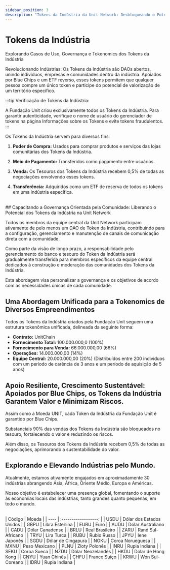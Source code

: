 ```yaml
---
sidebar_position: 3
description: "Tokens da Indústria da Unit Network: Desbloqueando o Potencial das Indústrias na Economia de Tokens."
---
```


# Tokens da Indústria

Explorando Casos de Uso, Governança e Tokenomics dos Tokens da Indústria

Revolucionando Indústrias: Os Tokens da Indústria são DAOs abertos, unindo indivíduos, empresas e comunidades dentro da indústria. Apoiados por Blue Chips e um ETF reverso, esses tokens permitem que qualquer pessoa compre um único token e participe do potencial de valorização de um território específico.

:::tip Verificação de Tokens da Indústria:

A Fundação Unit criou exclusivamente todos os Tokens da Indústria. Para garantir autenticidade, verifique o nome de usuário do gerenciador de tokens na página Informações sobre os Tokens e evite tokens fraudulentos.
:::

Os Tokens da Indústria servem para diversos fins:

1. **Poder de Compra:**
   Usados para comprar produtos e serviços das lojas comunitárias dos Tokens da Indústria.

2. **Meio de Pagamento:**
   Transferidos como pagamento entre usuários.

3. **Venda:**
   Os Tesouros dos Tokens da Indústria recebem 0,5% de todas as negociações envolvendo esses tokens.

4. **Transferência:**
   Adquiridos como um ETF de reserva de todos os tokens em uma indústria específica.

<br />
## Capacitando a Governança Orientada pela Comunidade: Liberando o Potencial dos Tokens da Indústria na Unit Network

Todos os membros da equipe central da Unit Network participam ativamente de pelo menos um DAO de Token da Indústria, contribuindo para a configuração, gerenciamento e manutenção de canais de comunicação direta com a comunidade.

Como parte da visão de longo prazo, a responsabilidade pelo gerenciamento do banco e tesouro do Token da Indústria será gradualmente transferida para membros específicos da equipe central dedicados à construção e moderação das comunidades dos Tokens da Indústria.

Esta abordagem visa personalizar a governança e os objetivos de acordo com as necessidades únicas de cada comunidade.

## Uma Abordagem Unificada para a Tokenomics de Diversos Empreendimentos

Todos os Tokens da Indústria criados pela Fundação Unit seguem uma estrutura tokenômica unificada, delineada da seguinte forma:

- **Contrato:** UnitChain
- **Fornecimento Total:** 100.000.000,0 (100%)
- **Fornecimento para Venda:** 66.000.000,00 (66%)
- **Operações:** 14.000.000,00 (14%)
- **Equipe Central:** 20.000.000,00 (20%) (Distribuídos entre 200 indivíduos com um período de carência de 3 anos e um período de aquisição de 5 anos)

## Apoio Resiliente, Crescimento Sustentável: Apoiados por Blue Chips, os Tokens da Indústria Garantem Valor e Minimizam Riscos.

Assim como a Moeda UNIT, cada Token da Indústria da Fundação Unit é garantido por Blue Chips.

Substanciais 90% das vendas dos Tokens da Indústria são bloqueados no tesouro, fortalecendo o valor e reduzindo os riscos.

Além disso, os Tesouros dos Tokens da Indústria recebem 0,5% de todas as negociações, aprimorando a sustentabilidade do valor.

## Explorando e Elevando Indústrias pelo Mundo.

Atualmente, estamos ativamente engajados em aproximadamente 30 indústrias abrangendo Ásia, África, Oriente Médio, Europa e Américas.

Nosso objetivo é estabelecer uma presença global, fomentando o suporte às economias locais das indústrias, tanto grandes quanto pequenas, em todo o mundo.

<br />
| Código | Moeda |
| ---- | :------------------: |
| USDU | Dólar dos Estados Unidos |
| GBPU | Libra Esterlina |
| EURU | Euro |
| AUDU | Dólar Australiano |
| CADU | Dólar Canadense |
| BRLU | Real Brasileiro |
| ZARU | Rand Sul-Africano |
| TRYU | Lira Turca |
| RUBU | Rublo Russo |
| JPYU | Iene Japonês |
| SGDU | Dólar de Cingapura |
| NOKU | Coroa Norueguesa |
| MXNU | Peso Mexicano |
| PLNU | Zloty Polonês |
| INRU | Rupia Indiana |
| SEKU | Coroa Sueca |
| NZDU | Dólar Neozelandês |
| HKDU | Dólar de Hong Kong |
| CNYU | Yuan Chinês |
| CHFU | Franco Suíço |
| KRWU | Won Sul-Coreano |
| IDRU | Rupia Indiana |
